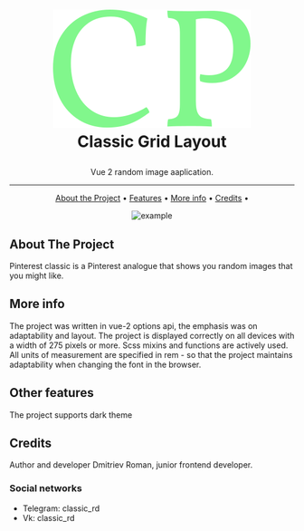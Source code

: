 <h1>
<p align="center">
  <img src="src/assets/img/readme/logo.svg" alt="Logo">
  <br>Classic Grid Layout
</h1>
<p align="center">
   Vue 2 random image aaplication.
</p> 


____

<p align="center">
  <a href="#about-the-project">About the Project</a> •
  <a href="#other-features">Features</a> •
  <a href="#more-info">More info</a> •
  <a href="#credits">Credits</a> •
</p>


<p align="center">
  <img src="src/assets/img/readme/example.png" alt="example">
</p> 

## About The Project

Pinterest classic is a Pinterest analogue that shows you random images that you might like.

## More info

The project was written in vue-2 options api, the emphasis was on adaptability and layout. The project is displayed
correctly on all devices with a width of 275 pixels or more. Scss mixins and functions are actively used. All units of
measurement are specified in rem - so that the project maintains adaptability when changing the font in the browser.

## Other features

The project supports dark theme

## Credits

Author and developer Dmitriev Roman, junior frontend developer.

### Social networks

- Telegram: classic_rd
- Vk: classic_rd

<br>
